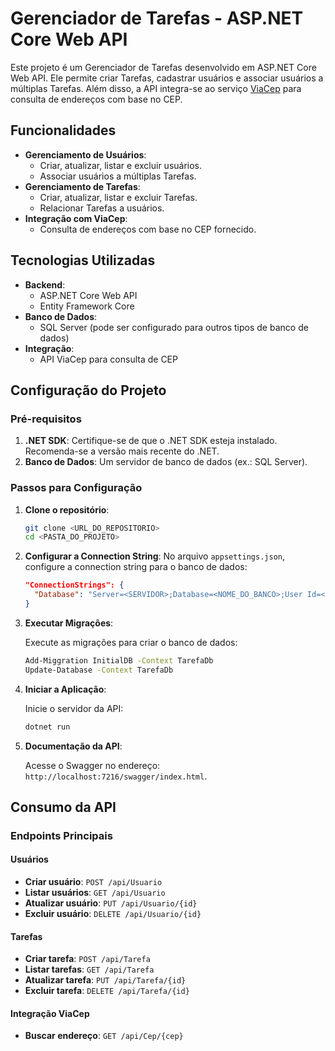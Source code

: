 # Gerenciador de Tarefas - ASP.NET Core Web API

Este projeto é um Gerenciador de Tarefas desenvolvido em ASP.NET Core Web API. Ele permite criar Tarefas, cadastrar usuários e associar usuários a múltiplas Tarefas. Além disso, a API integra-se ao serviço [ViaCep](https://viacep.com.br) para consulta de endereços com base no CEP.

## Funcionalidades

- **Gerenciamento de Usuários**:
  - Criar, atualizar, listar e excluir usuários.
  - Associar usuários a múltiplas Tarefas.
- **Gerenciamento de Tarefas**:
  - Criar, atualizar, listar e excluir Tarefas.
  - Relacionar Tarefas a usuários.
- **Integração com ViaCep**:
  - Consulta de endereços com base no CEP fornecido.

## Tecnologias Utilizadas

- **Backend**:
  - ASP.NET Core Web API
  - Entity Framework Core
- **Banco de Dados**:
  - SQL Server (pode ser configurado para outros tipos de banco de dados)
- **Integração**:
  - API ViaCep para consulta de CEP

## Configuração do Projeto

### Pré-requisitos

1. **.NET SDK**: Certifique-se de que o .NET SDK esteja instalado. Recomenda-se a versão mais recente do .NET.
2. **Banco de Dados**: Um servidor de banco de dados (ex.: SQL Server).

### Passos para Configuração

1. **Clone o repositório**:

   ```bash
   git clone <URL_DO_REPOSITORIO>
   cd <PASTA_DO_PROJETO>
   ```

2. **Configurar a Connection String**:
   No arquivo `appsettings.json`, configure a connection string para o banco de dados:

   ```json
   "ConnectionStrings": {
     "Database": "Server=<SERVIDOR>;Database=<NOME_DO_BANCO>;User Id=<Usuario>;Password=<SENHA>;"
   }
   ```

3. **Executar Migrações**:

   Execute as migrações para criar o banco de dados:

   ```bash
   Add-Miggration InitialDB -Context TarefaDb
   Update-Database -Context TarefaDb
   ```

4. **Iniciar a Aplicação**:

   Inicie o servidor da API:

   ```bash
   dotnet run
   ```

5. **Documentação da API**:

   Acesse o Swagger no endereço: `http://localhost:7216/swagger/index.html`.

## Consumo da API

### Endpoints Principais

#### Usuários
- **Criar usuário**: `POST /api/Usuario`
- **Listar usuários**: `GET /api/Usuario`
- **Atualizar usuário**: `PUT /api/Usuario/{id}`
- **Excluir usuário**: `DELETE /api/Usuario/{id}`

#### Tarefas
- **Criar tarefa**: `POST /api/Tarefa`
- **Listar tarefas**: `GET /api/Tarefa`
- **Atualizar tarefa**: `PUT /api/Tarefa/{id}`
- **Excluir tarefa**: `DELETE /api/Tarefa/{id}`

#### Integração ViaCep
- **Buscar endereço**: `GET /api/Cep/{cep}`
